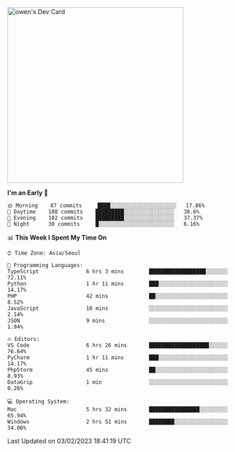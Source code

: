 <a href="https://app.daily.dev/owen_9066"><img src="https://api.daily.dev/devcards/51e5c69f10114f2abe0ae390c27b0828.png?r=hyb" width="400" alt="owen's Dev Card"/></a>

 
 <!--START_SECTION:waka-->
**I'm an Early 🐤** 

```text
🌞 Morning    87 commits     ████░░░░░░░░░░░░░░░░░░░░░   17.86% 
🌆 Daytime    188 commits    █████████░░░░░░░░░░░░░░░░   38.6% 
🌃 Evening    182 commits    █████████░░░░░░░░░░░░░░░░   37.37% 
🌙 Night      30 commits     █░░░░░░░░░░░░░░░░░░░░░░░░   6.16%

```


📊 **This Week I Spent My Time On** 

```text
⌚︎ Time Zone: Asia/Seoul

💬 Programming Languages: 
TypeScript               6 hrs 3 mins        ██████████████████░░░░░░░   72.11% 
Python                   1 hr 11 mins        ███░░░░░░░░░░░░░░░░░░░░░░   14.17% 
PHP                      42 mins             ██░░░░░░░░░░░░░░░░░░░░░░░   8.52% 
JavaScript               10 mins             ░░░░░░░░░░░░░░░░░░░░░░░░░   2.14% 
JSON                     9 mins              ░░░░░░░░░░░░░░░░░░░░░░░░░   1.94%

🔥 Editors: 
VS Code                  6 hrs 26 mins       ███████████████████░░░░░░   76.64% 
PyCharm                  1 hr 11 mins        ███░░░░░░░░░░░░░░░░░░░░░░   14.17% 
PhpStorm                 45 mins             ██░░░░░░░░░░░░░░░░░░░░░░░   8.93% 
DataGrip                 1 min               ░░░░░░░░░░░░░░░░░░░░░░░░░   0.26%

💻 Operating System: 
Mac                      5 hrs 32 mins       ████████████████░░░░░░░░░   65.94% 
Windows                  2 hrs 51 mins       ████████░░░░░░░░░░░░░░░░░   34.06%

```


 Last Updated on 03/02/2023 18:41:19 UTC
<!--END_SECTION:waka-->
